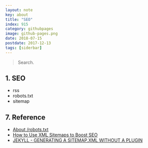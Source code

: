 ```yaml
---
layout: note
key: about
title: "SEO"
index: 915
category: githubpages
image: github-pages.png
date: 2018-07-15
postdate: 2017-12-13
tags: [siderbar]
---
```


> Search.

## 1. SEO
* rss
* robots.txt
* sitemap

## 7. Reference
* [About /robots.txt](https://www.robotstxt.org/robotstxt.html)
* [How to Use XML Sitemaps to Boost SEO](https://www.searchenginejournal.com/xml-sitemaps-seo/)
* [JEKYLL - GENERATING A SITEMAP.XML WITHOUT A PLUGIN](http://www.independent-software.com/generating-a-sitemap-xml-with-jekyll-without-a-plugin.html)
